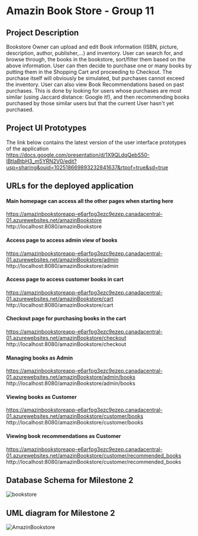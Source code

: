 # Amazin Book Store - Group 11

## Project Description
Bookstore Owner can upload and edit Book information (ISBN, picture, description, author, publisher,...) and inventory. User can search for, and browse through, the books in the bookstore, sort/filter them based on the above information. User can then decide to purchase one or many books by putting them in the Shopping Cart and proceeding to Checkout. The purchase itself will obviously be simulated, but purchases cannot exceed the inventory. User can also view Book Recommendations based on past purchases. This is done by looking for users whose purchases are most similar (using Jaccard distance: Google it!), and then recommending books purchased by those similar users but that the current User hasn't yet purchased.

## Project UI Prototypes
The link below contains the latest version of the user interface prototypes of the application
https://docs.google.com/presentation/d/1X9QLdqQebS50-IBtIaBtbH3_m5YRN2V0/edit?usp=sharing&ouid=102518669893232841637&rtpof=true&sd=true

## URLs for the deployed application
#### Main homepage can access all the other pages when starting here
https://amazinbookstoreapp-e6arfpg3ezc9ezep.canadacentral-01.azurewebsites.net/amazinBookstore
http://localhost:8080/amazinBookstore
#### Access page to access admin view of books
https://amazinbookstoreapp-e6arfpg3ezc9ezep.canadacentral-01.azurewebsites.net/amazinBookstore/admin
http://localhost:8080/amazinBookstore/admin
#### Access page to access customer books in cart
https://amazinbookstoreapp-e6arfpg3ezc9ezep.canadacentral-01.azurewebsites.net/amazinBookstore/cart
http://localhost:8080/amazinBookstore/cart
#### Checkout page for purchasing books in the cart
https://amazinbookstoreapp-e6arfpg3ezc9ezep.canadacentral-01.azurewebsites.net/amazinBookstore/checkout
http://localhost:8080/amazinBookstore/checkout
#### Managing books as Admin
https://amazinbookstoreapp-e6arfpg3ezc9ezep.canadacentral-01.azurewebsites.net/amazinBookstore/admin/books
http://localhost:8080/amazinBookstore/admin/books
#### Viewing books as Customer
https://amazinbookstoreapp-e6arfpg3ezc9ezep.canadacentral-01.azurewebsites.net/amazinBookstore/customer/books
http://localhost:8080/amazinBookstore/customer/books
#### Viewing book recommendations as Customer
https://amazinbookstoreapp-e6arfpg3ezc9ezep.canadacentral-01.azurewebsites.net/amazinBookstore/customer/recommended_books
http://localhost:8080/amazinBookstore/customer/recommended_books

## Database Schema for Milestone 2
![bookstore](https://github.com/user-attachments/assets/17560f8e-7ed9-4cb4-a62c-1d6a1d1f6d4b)
## UML diagram for Milestone 2
![AmazinBookstore](https://github.com/user-attachments/assets/da5afb4f-2b0d-41eb-99e9-e0bb5cdc88ec)
